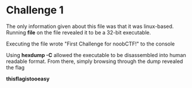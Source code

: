 # Challenge 1

The only information given about this file was that it was linux-based.
Running **file** on the file revealed it to be a 32-bit executable.

Executing the file wrote "First Challenge for noobCTF!" to the console

Using **hexdump -C** allowed the executable to be disassembled into human readable format.
From there, simply browsing through the dump revealed the flag

**thisflagistooeasy**
